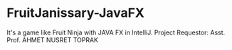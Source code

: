 # FruitJanissary-JavaFX
It's a game like Fruit Ninja with JAVA FX in IntelliJ.
Project Requestor: Asst. Prof. AHMET NUSRET TOPRAK
